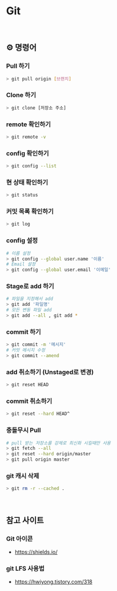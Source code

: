 # Git 

<br>

## ⚙️ 명령어

### Pull 하기
```sh
> git pull origin [브랜치]
```

### Clone 하기
```sh
> git clone [저장소 주소]
```

### remote 확인하기
```sh
> git remote -v
```

### config 확인하기
```sh
> git config --list
```

### 현 상태 확인하기
```sh
> git status
```

### 커밋 목록 확인하기
```sh
> git log
```

### config 설정
```sh
# 이름 설정
> git config --global user.name '이름'
# Email 설정
> git config --global user.email '이메일'
```

### Stage로 add 하기
```sh
# 파일을 지정해서 add
> git add '파일명'
# 모든 변동 파일 add
> git add --all , git add *
```

### commit 하기
```sh
> git commit -m '메시지'
# 커밋 메시지 수정
> git commit --amend
```

### add 취소하기 (Unstaged로 변경)
```sh
> git reset HEAD
```

### commit 취소하기
```sh
> git reset --hard HEAD^
```

### 충돌무시 Pull
```sh
# pull 받는 저장소를 강제로 최신화 시킬때만 사용
> git fetch --all
> git reset --hard origin/master
> git pull origin master
```

### git 캐시 삭제
```sh
> git rm -r --cached .
```

<br>

## 참고 사이트

### Git 아이콘
- https://shields.io/

### git LFS 사용법
- https://hwiyong.tistory.com/318

